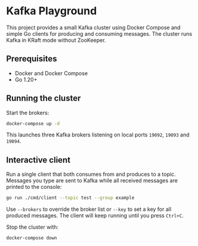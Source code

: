 # Kafka Playground

This project provides a small Kafka cluster using Docker Compose and simple Go clients for producing and consuming messages. The cluster runs Kafka in KRaft mode without ZooKeeper.

## Prerequisites
- Docker and Docker Compose
- Go 1.20+

## Running the cluster

Start the brokers:
```bash
docker-compose up -d
```
This launches three Kafka brokers listening on local ports `19092`, `19093` and `19094`.

## Interactive client

Run a single client that both consumes from and produces to a topic. Messages
you type are sent to Kafka while all received messages are printed to the
console:
```bash
go run ./cmd/client --topic test --group example
```
Use `--brokers` to override the broker list or `--key` to set a key for all
produced messages. The client will keep running until you press `Ctrl+C`.

Stop the cluster with:
```bash
docker-compose down
```
